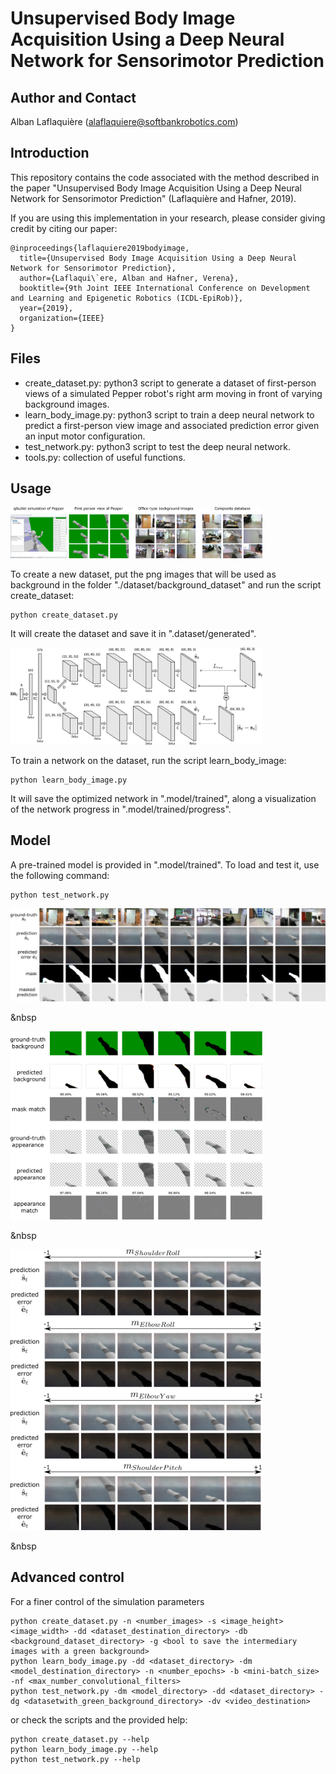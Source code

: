 # Unsupervised Body Image Acquisition Using a Deep Neural Network for Sensorimotor Prediction

## Author and Contact
Alban Laflaquière (alaflaquiere@softbankrobotics.com)


## Introduction
This repository contains the code associated with the method described in the paper "Unsupervised Body Image Acquisition Using a Deep Neural Network for Sensorimotor Prediction" (Laflaquière and Hafner, 2019).

If you are using this implementation in your research, please consider giving credit by citing our paper:

    @inproceedings{laflaquiere2019bodyimage,
      title={Unsupervised Body Image Acquisition Using a Deep Neural Network for Sensorimotor Prediction},
      author={Laflaqui\`ere, Alban and Hafner, Verena},
      booktitle={9th Joint IEEE International Conference on Development and Learning and Epigenetic Robotics (ICDL-EpiRob)},
      year={2019},
      organization={IEEE}
    }


## Files
* create_dataset.py: python3 script to generate a dataset of first-person views of a simulated Pepper robot's right arm moving in front of varying background images.
* learn_body_image.py: python3 script to train a deep neural network to predict a first-person view image and associated prediction error given an input motor configuration.
* test_network.py: python3 script to test the deep neural network.
* tools.py: collection of useful functions.

## Usage

<img src="illustrations/dataset.png" width="80%">

To create a new dataset, put the png images that will be used as background in the folder "./dataset/background_dataset" and run the script create_dataset:
```
python create_dataset.py
```
It will create the dataset and save it in ".dataset/generated".

<img src="illustrations/network.png" width="80%">

To train a network on the dataset, run the script learn_body_image:
```
python learn_body_image.py
```
It will save the optimized network in ".model/trained", along a visualization of the network progress in ".model/trained/progress".


## Model
A pre-trained model is provided in ".model/trained". To load and test it, use the following command:
```
python test_network.py
```

<img src="illustrations/results.png">

&nbsp

<img src="illustrations/quantitative_evaluation.png" width="80%">

&nbsp

<img src="illustrations/results2.png" width="80%">

&nbsp

## Advanced control
For a finer control of the simulation parameters
```
python create_dataset.py -n <number_images> -s <image_height> <image_width> -dd <dataset_destination_directory> -db <background_dataset_directory> -g <bool to save the intermediary images with a green background>
python learn_body_image.py -dd <dataset_directory> -dm <model_destination_directory> -n <number_epochs> -b <mini-batch_size> -nf <max_number_convolutional_filters>
python test_network.py -dm <model_directory> -dd <dataset_directory> -dg <datasetwith_green_background_directory> -dv <video_destination>
```
or check the scripts and the provided help:
```
python create_dataset.py --help
python learn_body_image.py --help
python test_network.py --help
```


